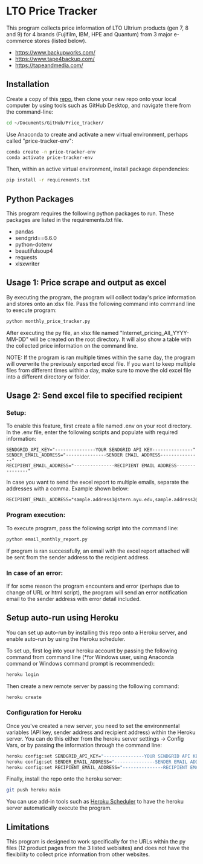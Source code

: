 
# LTO Price Tracker
This program collects price information of LTO Ultrium products (gen 7, 8 and 9) for 4 brands (Fujifilm, IBM, HPE and Quantum) from 3 major e-commerce stores (listed below).

 + https://www.backupworks.com/
 + https://www.tape4backup.com/
 + https://tapeandmedia.com/

## Installation
Create a copy of this [repo](https://github.com/K-Fukasawa/Price_tracker), then clone your new repo onto your local computer by using tools such as GitHub Desktop, and navigate there from the command-line:

```sh
cd ~/Documents/GitHub/Price_tracker/
```

Use Anaconda to create and activate a new virtual environment, perhaps called "price-tracker-env":

```sh
conda create -n price-tracker-env
conda activate price-tracker-env
```

Then, within an active virtual environment, install package dependencies:

```sh
pip install -r requirements.txt
```

## Python Packages
This program requires the following python packages to run. These packages are listed in the requirements.txt file.

 + pandas
 + sendgrid==6.6.0
 + python-dotenv
 + beautifulsoup4
 + requests
 + xlsxwriter

## Usage 1: Price scrape and output as excel
By executing the program, the program will collect today's price information and stores onto an xlsx file.
Pass the following command into command line to execute program:

```sh
python monthly_price_tracker.py
```

After executing the py file, an xlsx file named "Internet_pricing_All_YYYY-MM-DD" will be created on the root directory. It will also show a table with the collected price information on the command line.

NOTE: If the program is ran multiple times within the same day, the program will overwrite the previously exported excel file. If you want to keep multiple files from different times within a day, make sure to move the old excel file into a different directory or folder.

## Usage 2: Send excel file to specified recipient
### Setup:
To enable this feature, first create a file named .env on your root directory.
In the .env file, enter the following scripts and populate with required information:

    SENDGRID_API_KEY="---------------YOUR SENDGRID API KEY---------------"
    SENDER_EMAIL_ADDRESS="---------------SENDER EMAIL ADDRESS---------------"
    RECIPIENT_EMAIL_ADDRESS="---------------RECIPIENT EMAIL ADDRESS---------------"

In case you want to send the excel report to multiple emails, separate the addresses with a comma. Example shown below:

    RECIPIENT_EMAIL_ADDRESS="sample.address1@stern.nyu.edu,sample.address2@stern.nyu.edu"

### Program execution:
To execute program, pass the following script into the command line:

```sh
python email_monthly_report.py
```

If program is ran successfully, an email with the excel report attached will be sent from the sender address to the recipient address.

### In case of an error:
If for some reason the program encounters and error (perhaps due to change of URL or html script), the program will send an error notification email to the sender address with error detail included.

## Setup auto-run using Heroku
You can set up auto-run by installing this repo onto a Heroku server, and enable auto-run by using the Heroku scheduler.

To set up, first log into your heroku account by passing the following command from command line (*for Windows user, using Anaconda command or Windows command prompt is recommended):

```sh
heroku login
```

Then create a new remote server by passing the following command:

```sh
heroku create
```

### Configuration for Heroku
Once you've created a new server, you need to set the environmental variables (API key, sender address and recipient address) within the Heroku server. You can do this either from the heroku server settings -> Config Vars, or by passing the information through the command line:

```sh
heroku config:set SENDGRID_API_KEY="---------------YOUR SENDGRID API KEY---------------"
heroku config:set SENDER_EMAIL_ADDRESS="---------------SENDER EMAIL ADDRESS---------------"
heroku config:set RECIPIENT_EMAIL_ADDRESS="---------------RECIPIENT EMAIL ADDRESS---------------"
```

Finally, install the repo onto the heroku server:

```sh
git push heroku main
```

You can use add-in tools such as [Heroku Scheduler](https://dashboard.heroku.com/apps/enigmatic-beach-10029/resources/new?addonService=scheduler) to have the heroku server automatically execute the program.

## Limitations
This program is designed to work specifically for the URLs within the py files (12 product pages from the 3 listed webisites) and does not have the flexibility to collect price information from other websites.